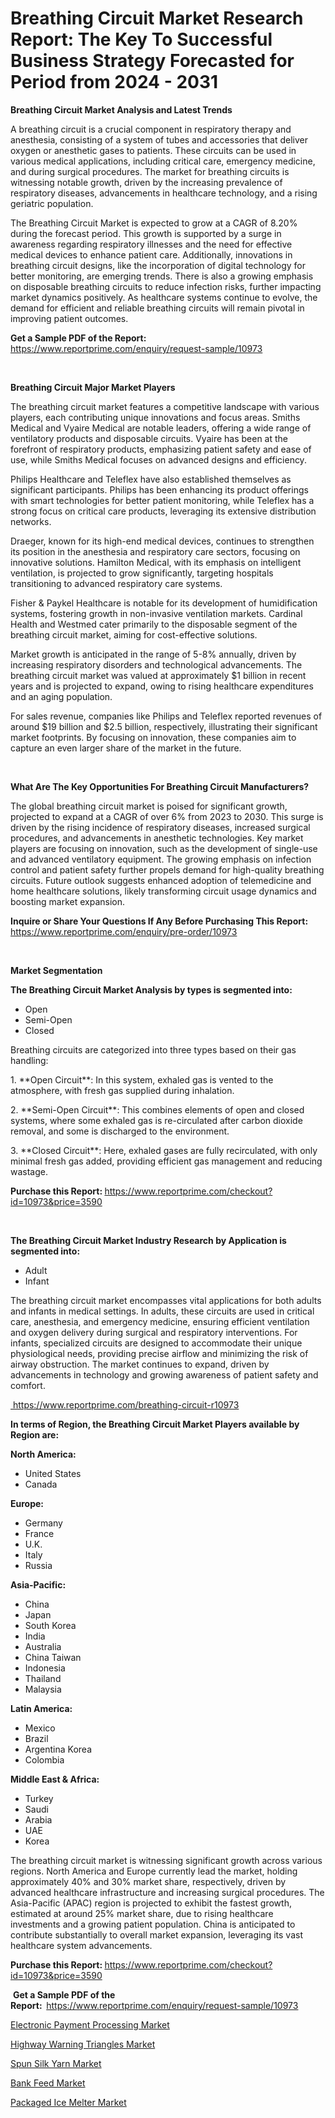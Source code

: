 <p><h1>Breathing Circuit Market Research Report: The Key To Successful Business Strategy Forecasted for Period from 2024 - 2031</h1></p><p><strong>Breathing Circuit Market Analysis and Latest Trends</strong></p>
<p><p>A breathing circuit is a crucial component in respiratory therapy and anesthesia, consisting of a system of tubes and accessories that deliver oxygen or anesthetic gases to patients. These circuits can be used in various medical applications, including critical care, emergency medicine, and during surgical procedures. The market for breathing circuits is witnessing notable growth, driven by the increasing prevalence of respiratory diseases, advancements in healthcare technology, and a rising geriatric population.</p><p>The Breathing Circuit Market is expected to grow at a CAGR of 8.20% during the forecast period. This growth is supported by a surge in awareness regarding respiratory illnesses and the need for effective medical devices to enhance patient care. Additionally, innovations in breathing circuit designs, like the incorporation of digital technology for better monitoring, are emerging trends. There is also a growing emphasis on disposable breathing circuits to reduce infection risks, further impacting market dynamics positively. As healthcare systems continue to evolve, the demand for efficient and reliable breathing circuits will remain pivotal in improving patient outcomes.</p></p>
<p><strong>Get a Sample PDF of the Report:&nbsp;</strong> <a href="https://www.reportprime.com/enquiry/request-sample/10973">https://www.reportprime.com/enquiry/request-sample/10973</a></p>
<p>&nbsp;</p>
<p><strong>Breathing Circuit Major Market Players</strong></p>
<p><p>The breathing circuit market features a competitive landscape with various players, each contributing unique innovations and focus areas. Smiths Medical and Vyaire Medical are notable leaders, offering a wide range of ventilatory products and disposable circuits. Vyaire has been at the forefront of respiratory products, emphasizing patient safety and ease of use, while Smiths Medical focuses on advanced designs and efficiency.</p><p>Philips Healthcare and Teleflex have also established themselves as significant participants. Philips has been enhancing its product offerings with smart technologies for better patient monitoring, while Teleflex has a strong focus on critical care products, leveraging its extensive distribution networks.</p><p>Draeger, known for its high-end medical devices, continues to strengthen its position in the anesthesia and respiratory care sectors, focusing on innovative solutions. Hamilton Medical, with its emphasis on intelligent ventilation, is projected to grow significantly, targeting hospitals transitioning to advanced respiratory care systems.</p><p>Fisher & Paykel Healthcare is notable for its development of humidification systems, fostering growth in non-invasive ventilation markets. Cardinal Health and Westmed cater primarily to the disposable segment of the breathing circuit market, aiming for cost-effective solutions.</p><p>Market growth is anticipated in the range of 5-8% annually, driven by increasing respiratory disorders and technological advancements. The breathing circuit market was valued at approximately $1 billion in recent years and is projected to expand, owing to rising healthcare expenditures and an aging population.</p><p>For sales revenue, companies like Philips and Teleflex reported revenues of around $19 billion and $2.5 billion, respectively, illustrating their significant market footprints. By focusing on innovation, these companies aim to capture an even larger share of the market in the future.</p></p>
<p>&nbsp;</p>
<p><strong>What Are The Key Opportunities For Breathing Circuit Manufacturers?</strong></p>
<p><p>The global breathing circuit market is poised for significant growth, projected to expand at a CAGR of over 6% from 2023 to 2030. This surge is driven by the rising incidence of respiratory diseases, increased surgical procedures, and advancements in anesthetic technologies. Key market players are focusing on innovation, such as the development of single-use and advanced ventilatory equipment. The growing emphasis on infection control and patient safety further propels demand for high-quality breathing circuits. Future outlook suggests enhanced adoption of telemedicine and home healthcare solutions, likely transforming circuit usage dynamics and boosting market expansion.</p></p>
<p><strong>Inquire or Share Your Questions If Any Before Purchasing This Report:</strong> <a href="https://www.reportprime.com/enquiry/pre-order/10973">https://www.reportprime.com/enquiry/pre-order/10973</a></p>
<p>&nbsp;</p>
<p><strong>Market Segmentation</strong></p>
<p><strong>The Breathing Circuit Market Analysis by types is segmented into:</strong></p>
<p><ul><li>Open</li><li>Semi-Open</li><li>Closed</li></ul></p>
<p><p>Breathing circuits are categorized into three types based on their gas handling: </p><p>1. **Open Circuit**: In this system, exhaled gas is vented to the atmosphere, with fresh gas supplied during inhalation. </p><p>2. **Semi-Open Circuit**: This combines elements of open and closed systems, where some exhaled gas is re-circulated after carbon dioxide removal, and some is discharged to the environment. </p><p>3. **Closed Circuit**: Here, exhaled gases are fully recirculated, with only minimal fresh gas added, providing efficient gas management and reducing wastage.</p></p>
<p><strong>Purchase this Report:&nbsp;</strong><a href="https://www.reportprime.com/checkout?id=10973&price=3590">https://www.reportprime.com/checkout?id=10973&price=3590</a></p>
<p>&nbsp;</p>
<p><strong>The Breathing Circuit Market Industry Research by Application is segmented into:</strong></p>
<p><ul><li>Adult</li><li>Infant</li></ul></p>
<p><p>The breathing circuit market encompasses vital applications for both adults and infants in medical settings. In adults, these circuits are used in critical care, anesthesia, and emergency medicine, ensuring efficient ventilation and oxygen delivery during surgical and respiratory interventions. For infants, specialized circuits are designed to accommodate their unique physiological needs, providing precise airflow and minimizing the risk of airway obstruction. The market continues to expand, driven by advancements in technology and growing awareness of patient safety and comfort.</p></p>
<p><a href="https://www.reportprime.com/breathing-circuit-r10973">&nbsp;https://www.reportprime.com/breathing-circuit-r10973</a></p>
<p><strong>In terms of Region, the Breathing Circuit Market Players available by Region are:</strong></p>
<p>
    <p> <strong> North America: </strong>
        <ul>
            <li>United States</li>
            <li>Canada</li>
        </ul>
        </p> 
    <p> <strong> Europe: </strong>
        <ul>
            <li>Germany</li>
            <li>France</li>
            <li>U.K.</li>
            <li>Italy</li>
            <li>Russia</li>
        </ul>
        </p> 
    <p> <strong> Asia-Pacific: </strong>
        <ul>
            <li>China</li>
            <li>Japan</li>
            <li>South Korea</li>
            <li>India</li>
            <li>Australia</li>
            <li>China Taiwan</li>
            <li>Indonesia</li>
            <li>Thailand</li>
            <li>Malaysia</li>
        </ul>
        </p> 
    <p> <strong> Latin America: </strong>
        <ul>
            <li>Mexico</li>
            <li>Brazil</li>
            <li>Argentina Korea</li>
            <li>Colombia</li>
        </ul>
        </p> 
    <p> <strong> Middle East & Africa: </strong>
        <ul>
            <li>Turkey</li>
            <li>Saudi</li>
            <li>Arabia</li>
            <li>UAE</li>
            <li>Korea</li>
        </ul>
    </p>
    </p>
<p><p>The breathing circuit market is witnessing significant growth across various regions. North America and Europe currently lead the market, holding approximately 40% and 30% market share, respectively, driven by advanced healthcare infrastructure and increasing surgical procedures. The Asia-Pacific (APAC) region is projected to exhibit the fastest growth, estimated at around 25% market share, due to rising healthcare investments and a growing patient population. China is anticipated to contribute substantially to overall market expansion, leveraging its vast healthcare system advancements.</p></p>
<p><strong>Purchase this Report: </strong><a href="https://www.reportprime.com/checkout?id=10973&price=3590">https://www.reportprime.com/checkout?id=10973&price=3590</a></p>
<p>&nbsp;<strong>Get a Sample PDF of the Report:&nbsp;&nbsp;</strong><a href="https://www.reportprime.com/enquiry/request-sample/10973">https://www.reportprime.com/enquiry/request-sample/10973</a></p>
<p><strong></strong></p>
<p><p><a href="https://www.linkedin.com/pulse/electronic-payment-processing-market-trends-focusing-insight-byuyf?trackingId=YJJ2lde3R82CY4z%2Ff2dTlg%3D%3D">Electronic Payment Processing Market</a></p><p><a href="https://issuu.com/reportprime-2/docs/highway-warning-triangles-market-si_fe462475aab2e2">Highway Warning Triangles Market</a></p><p><a href="https://issuu.com/reportprime-2/docs/spun-silk-yarn-market-size-2030.ppt_190c6ecba94864">Spun Silk Yarn Market</a></p><p><a href="https://www.linkedin.com/pulse/future-innovation-global-bank-feed-market-growth-opportunities-0fqgf?trackingId=TZ9hwdq4QgiGRqUfqGDjYg%3D%3D">Bank Feed Market</a></p><p><a href="https://medium.com/@lorenzobode/the-packaged-ice-melter-market-is-anticipated-to-experience-significant-growth-with-a-projected-ddf65c7d77a4">Packaged Ice Melter Market</a></p></p>